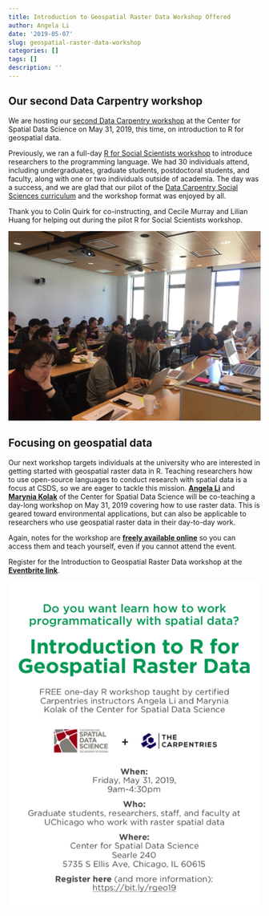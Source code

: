 ```yaml
---
title: Introduction to Geospatial Raster Data Workshop Offered
author: Angela Li
date: '2019-05-07'
slug: geospatial-raster-data-workshop
categories: []
tags: []
description: ''
---
```


## Our second Data Carpentry workshop

We are hosting our [second Data Carpentry workshop](https://angela-li.github.io/2019-05-31-chicago/) at the Center for Spatial Data Science on May 31, 2019, this time, on introduction to R for geospatial data. 

Previously, we ran a full-day [R for Social Scientists workshop](https://angela-li.github.io/2019-04-12-chicago/) to introduce researchers to the programming language. We had 30 individuals attend, including undergraduates, graduate students, postdoctoral students, and faculty, along with one or two individuals outside of academia. The day was a success, and we are glad that our pilot of the [Data Carpentry Social Sciences curriculum](https://datacarpentry.org/r-socialsci/) and the workshop format was enjoyed by all.

Thank you to Colin Quirk for co-instructing, and Cecile Murray and Lilian Huang for helping out during the pilot R for Social Scientists workshop.

<img src="/post/2019-05-07-introduction-to-geospatial-raster-r_files/r-social-scientists-learning.jpg" alt="Attendees at R for Social Scientists workshop working through a data challenge" width="600px"/>

## Focusing on geospatial data

Our next workshop targets individuals at the university who are interested in getting started with geospatial raster data in R. Teaching researchers how to use open-source languages to conduct research with spatial data is a focus at CSDS, so we are eager to tackle this mission. [**Angela Li**](https://twitter.com/CivicAngela) and [**Marynia Kolak**](https://twitter.com/MaryniaKolak) of the Center for Spatial Data Science will be co-teaching a day-long workshop on May 31, 2019 covering how to use raster data. This is geared toward environmental applications, but can also be applicable to researchers who use geospatial raster data in their day-to-day work.

Again, notes for the workshop are [**freely available online**](https://datacarpentry.org/r-raster-vector-geospatial/) so you can access them and teach yourself, even if you cannot attend the event.

Register for the Introduction to Geospatial Raster Data workshop at the [**Eventbrite link**](https://www.eventbrite.com/e/introduction-to-r-for-geospatial-raster-data-data-carpentry-workshop-tickets-58756296665). 

![Introduction to Geospatial Raster Data flyer](/post/2019-05-07-introduction-to-geospatial-raster-r_files/intro-geospatial-raster-workshop.png)
